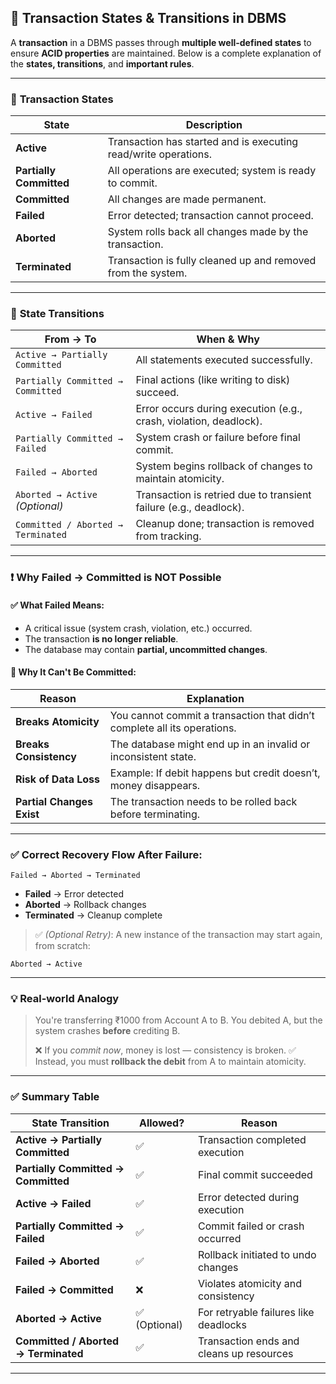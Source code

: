 ## 🧾 Transaction States & Transitions in DBMS

A **transaction** in a DBMS passes through **multiple well-defined states** to ensure **ACID properties** are maintained. Below is a complete explanation of the **states, transitions**, and **important rules**.

---

### 🔄 **Transaction States**

| State                   | Description                                                     |
| ----------------------- | --------------------------------------------------------------- |
| **Active**              | Transaction has started and is executing read/write operations. |
| **Partially Committed** | All operations are executed; system is ready to commit.         |
| **Committed**           | All changes are made permanent.                                 |
| **Failed**              | Error detected; transaction cannot proceed.                     |
| **Aborted**             | System rolls back all changes made by the transaction.          |
| **Terminated**          | Transaction is fully cleaned up and removed from the system.    |

---

### 🔁 **State Transitions**

| From → To                          | When & Why                                                        |
| ---------------------------------- | ----------------------------------------------------------------- |
| `Active → Partially Committed`     | All statements executed successfully.                             |
| `Partially Committed → Committed`  | Final actions (like writing to disk) succeed.                     |
| `Active → Failed`                  | Error occurs during execution (e.g., crash, violation, deadlock). |
| `Partially Committed → Failed`     | System crash or failure before final commit.                      |
| `Failed → Aborted`                 | System begins rollback of changes to maintain atomicity.          |
| `Aborted → Active` *(Optional)*    | Transaction is retried due to transient failure (e.g., deadlock). |
| `Committed / Aborted → Terminated` | Cleanup done; transaction is removed from tracking.               |

---

### ❗ Why **Failed → Committed** is NOT Possible

#### ✅ What Failed Means:

* A critical issue (system crash, violation, etc.) occurred.
* The transaction **is no longer reliable**.
* The database may contain **partial, uncommitted changes**.

#### 🚫 Why It Can't Be Committed:

| Reason                    | Explanation                                                              |
| ------------------------- | ------------------------------------------------------------------------ |
| **Breaks Atomicity**      | You cannot commit a transaction that didn’t complete all its operations. |
| **Breaks Consistency**    | The database might end up in an invalid or inconsistent state.           |
| **Risk of Data Loss**     | Example: If debit happens but credit doesn’t, money disappears.          |
| **Partial Changes Exist** | The transaction needs to be rolled back before terminating.              |

---

### ✅ Correct Recovery Flow After Failure:

```text
Failed → Aborted → Terminated
```

* **Failed** → Error detected
* **Aborted** → Rollback changes
* **Terminated** → Cleanup complete

> ✅ *(Optional Retry)*: A new instance of the transaction may start again, from scratch:

```text
Aborted → Active
```

---

### 💡 Real-world Analogy

> You're transferring ₹1000 from Account A to B. You debited A, but the system crashes **before** crediting B.
>
> ❌ If you *commit now*, money is lost — consistency is broken.
> ✅ Instead, you must **rollback the debit** from A to maintain atomicity.

---

### ✅ Summary Table

| State Transition                     | Allowed?     | Reason                                   |
| ------------------------------------ | ------------ | ---------------------------------------- |
| **Active → Partially Committed**     | ✅            | Transaction completed execution          |
| **Partially Committed → Committed**  | ✅            | Final commit succeeded                   |
| **Active → Failed**                  | ✅            | Error detected during execution          |
| **Partially Committed → Failed**     | ✅            | Commit failed or crash occurred          |
| **Failed → Aborted**                 | ✅            | Rollback initiated to undo changes       |
| **Failed → Committed**               | ❌            | Violates atomicity and consistency       |
| **Aborted → Active**                 | ✅ (Optional) | For retryable failures like deadlocks    |
| **Committed / Aborted → Terminated** | ✅            | Transaction ends and cleans up resources |

---
